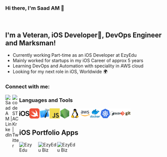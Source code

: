 ### Hi there, I'm Saad AM 👋

<br/>

## I'm a Veteran, iOS Developer📱, DevOps Engineer and Marksman!
- Currently working Part-time as an iOS Developer at EzyEdu
- Mainly worked for startups in my iOS Career of approx 5 years
- Learning DevOps and Automation with speciality in AWS cloud
- Looking for my next role in iOS, Worldwide 🌍


### Connect with me:

[<img align="left" alt="Saad AM | LinkedIn" width="22px" src="https://cdn.jsdelivr.net/npm/simple-icons@v3/icons/linkedin.svg" style="max-width:100%;" />][linkedin]

[<img align="left" alt="codeSTACKr | Twitter" width="22px" src="https://cdn.jsdelivr.net/npm/simple-icons@v3/icons/twitter.svg" style="max-width:100%;" />][twitter]


### Languages and Tools

[<img align="left" alt="iOS" width="32px" src="https://raw.githubusercontent.com/github/explore/80688e429a7d4ef2fca1e82350fe8e3517d3494d/topics/ios/ios.png" style="max-width:100%;" />][linkedin]

[<img align="left" alt="Swift" width="32px" src="https://raw.githubusercontent.com/github/explore/80688e429a7d4ef2fca1e82350fe8e3517d3494d/topics/swift/swift.png" style="max-width:100%;" />][linkedin]

[<img align="left" alt="Xcode" width="32px" src="https://raw.githubusercontent.com/github/explore/80688e429a7d4ef2fca1e82350fe8e3517d3494d/topics/xcode/xcode.png" style="max-width:100%;" />][linkedin]

[<img align="left" alt="Javascript" width="32px" src="https://raw.githubusercontent.com/github/explore/80688e429a7d4ef2fca1e82350fe8e3517d3494d/topics/javascript/javascript.png" style="max-width:100%;" />][linkedin]

[<img align="left" alt="NodeJS" width="32px" src="https://raw.githubusercontent.com/github/explore/80688e429a7d4ef2fca1e82350fe8e3517d3494d/topics/nodejs/nodejs.png" style="max-width:100%;" />][linkedin]

[<img align="left" alt="Linux" width="32px" src="https://raw.githubusercontent.com/github/explore/80688e429a7d4ef2fca1e82350fe8e3517d3494d/topics/linux/linux.png" style="max-width:100%;" />][linkedin]

[<img align="left" alt="AWS Cloud" width="32px" src="https://raw.githubusercontent.com/github/explore/80688e429a7d4ef2fca1e82350fe8e3517d3494d/topics/aws/aws.png" style="max-width:100%;" />][linkedin]

[<img align="left" alt="Docker" width="32px" src="https://raw.githubusercontent.com/github/explore/80688e429a7d4ef2fca1e82350fe8e3517d3494d/topics/docker/docker.png" style="max-width:100%;" />][linkedin]

[<img align="left" alt="Kubernetes" width="32px" src="https://raw.githubusercontent.com/github/explore/80688e429a7d4ef2fca1e82350fe8e3517d3494d/topics/kubernetes/kubernetes.png" style="max-width:100%;" />][linkedin]

[<img align="left" alt="Bash" width="32px" src="https://raw.githubusercontent.com/github/explore/80688e429a7d4ef2fca1e82350fe8e3517d3494d/topics/bash/bash.png" style="max-width:100%;" />][linkedin]

[<img align="left" alt="Bash" width="32px" src="https://raw.githubusercontent.com/github/explore/80688e429a7d4ef2fca1e82350fe8e3517d3494d/topics/git/git.png" style="max-width:100%;" />][linkedin]

<br/>
<br/>

## iOS Portfolio Apps

[<img align="left" alt="Ezy Edu" width="60px" src="https://static.wixstatic.com/media/f55522_8a30d1b5599142fe9cc13b4f58f6dfbe~mv2.png/v1/fill/w_56,h_53,al_c,q_85,usm_0.66_1.00_0.01/logo%20baru.webp" style="max-width:100%;" />][ezyedu]

[<img align="left" alt="EzyEdu Biz" width="60px" src="https://play-lh.googleusercontent.com/D_A03LhnqpAKZwn0P9oUdglTvzAo8o__jjWRtpYkxLYO_8FfsiURrgQZgBT_Ak7wYyk=s180-rw" style="max-width:100%;" />][ezyedu-biz]

[<img align="left" alt="EzyEdu Biz" width="60px" src="https://scontent.fisb5-1.fna.fbcdn.net/v/t1.0-1/cp0/p80x80/54518586_10157286328512052_5566542872796200960_n.jpg?_nc_cat=104&ccb=2&_nc_sid=dbb9e7&_nc_ohc=e4if88wiR_cAX85sK4d&_nc_ht=scontent.fisb5-1.fna&tp=27&oh=0d154ba8260dfdc622e7fabc5bc62237&oe=5FC6F467" style="max-width:100%;" />][foona]





[linkedin]: https://www.linkedin.com/in/saad-abdullah-munir-15965496/
[twitter]: https://twitter.com/IAmSaadAM


[ezyedu]: https://apps.apple.com/us/app/ezy-edu/id1469496251
[ezyedu-biz]: https://apps.apple.com/us/app/ezy-edu-biz/id1469501343
[foona]: https://apps.apple.com/az/app/foona-discover-food-nearby/id1346769920